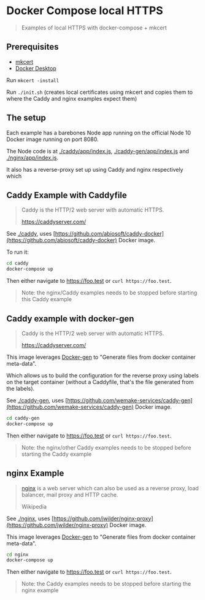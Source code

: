 # Docker Compose local HTTPS

> Examples of local HTTPS with docker-compose + mkcert

## Prerequisites

- [mkcert](https://github.com/FiloSottile/mkcert)
- [Docker Desktop](https://www.docker.com/products/docker-desktop)

Run `mkcert -install`

Run `./init.sh` (creates local certificates using mkcert and copies them to where the Caddy and nginx examples expect them)

## The setup

Each example has a barebones Node app running on the official Node 10 Docker image running on port 8080.

The Node code is at [./caddy/app/index.js](./caddy/app/index.js), [./caddy-gen/app/index.js](./caddy-gen/app/index.js) and [./nginx/app/index.js](./caddy/app/index.js).

It also has a reverse-proxy set up using Caddy and nginx respectively which

## Caddy Example with Caddyfile

> Caddy is the HTTP/2 web server with automatic HTTPS.
> 
> https://caddyserver.com/

See [./caddy](./caddy), uses [https://github.com/abiosoft/caddy-docker](https://github.com/abiosoft/caddy-docker) Docker image.

To run it:

```sh
cd caddy
docker-compose up
```

Then either navigate to https://foo.test or `curl https://foo.test`.

> Note: the nginx/Caddy examples needs to be stopped before starting this Caddy example

## Caddy example with docker-gen

> Caddy is the HTTP/2 web server with automatic HTTPS.
> 
> https://caddyserver.com/

This image leverages [Docker-gen](https://github.com/jwilder/docker-gen) to "Generate files from docker container meta-data".

Which allows us to build the configuration for the reverse proxy using labels on the target container (without a Caddyfile, that's the file generated from the labels).

See [./caddy-gen](./caddy-gen), uses [https://github.com/wemake-services/caddy-gen](https://github.com/wemake-services/caddy-gen) Docker image.

```sh
cd caddy-gen
docker-compose up
```

Then either navigate to https://foo.test or `curl https://foo.test`.

> Note: the nginx/other Caddy examples needs to be stopped before starting the Caddy example


## nginx Example

> [nginx](https://www.nginx.com/) is a web server which can also be used as a reverse proxy, load balancer, mail proxy and HTTP cache.
> 
> Wikipedia

See [./nginx](./nginx), uses [https://github.com/jwilder/nginx-proxy](https://github.com/jwilder/nginx-proxy) Docker image.

This image leverages [Docker-gen](https://github.com/jwilder/docker-gen) to "Generate files from docker container meta-data".

```sh
cd nginx
docker-compose up
```

Then either navigate to https://foo.test or `curl https://foo.test`.

> Note: the Caddy examples needs to be stopped before starting the nginx example
